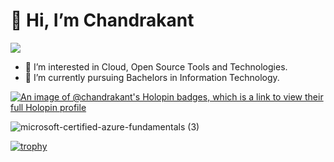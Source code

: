 # 👋 Hi, I’m Chandrakant 
![](https://komarev.com/ghpvc/?username=nightfury000&style=flat-square)
- 👀 I’m interested in Cloud, Open Source Tools and Technologies.
- 🌱 I’m currently pursuing Bachelors in Information Technology.

[![An image of @chandrakant's Holopin badges, which is a link to view their full Holopin profile](https://holopin.me/chandrakant)](https://holopin.io/@chandrakant)

<!---
nightfury000/nightfury000 is a ✨ special ✨ repository because its `README.md` (this file) appears on your GitHub profile.
You can click the Preview link to take a look at your changes.
--->

![microsoft-certified-azure-fundamentals (3)](https://user-images.githubusercontent.com/83269908/213919334-8e47be22-cce0-4c3b-8603-e202dd590a3c.png)

[![trophy](https://github-profile-trophy.vercel.app/nightfury000ryo-ma&theme=onedark)](https://github.com/ryo-ma/github-profile-trophy)
